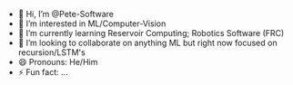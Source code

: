 - 👋 Hi, I’m @Pete-Software
- 👀 I’m interested in ML/Computer-Vision
- 🌱 I’m currently learning Reservoir Computing; Robotics Software (FRC)
- 💞️ I’m looking to collaborate on anything ML but right now focused on recursion/LSTM's
- 😄 Pronouns: He/Him
- ⚡ Fun fact: ...

<!---
Pete-Software/Pete-Software is a ✨ special ✨ repository because its `README.md` (this file) appears on your GitHub profile.
You can click the Preview link to take a look at your changes.
--->
